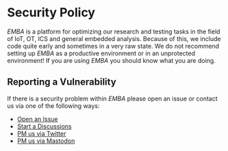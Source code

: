 # Security Policy

_EMBA_ is a platform for optimizing our research and testing tasks in the field of IoT, OT, ICS and general embedded analysis. Because of this, we include code quite early and sometimes in a very raw state. We do not recommend setting up _EMBA_ as a productive environment or in an unprotected environment! If you are using _EMBA_ you should know what you are doing.

## Reporting a Vulnerability

If there is a security problem within _EMBA_ please open an issue or contact us via one of the following ways:
* [Open an Issue](https://github.com/e-m-b-a/emba/issues)
* [Start a Discussions](https://github.com/e-m-b-a/emba/discussions)
* [PM us via Twitter](https://twitter.com/securefirmware)
* [PM us via Mastodon](https://infosec.exchange/@securefirmware)
